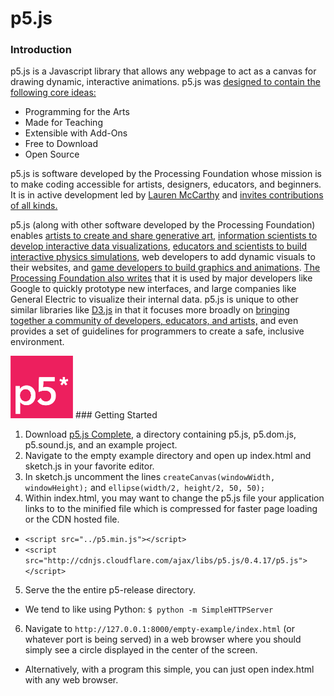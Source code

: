 # p5.js

### Introduction

p5.js is a Javascript library that allows any webpage to act as a canvas for drawing dynamic, interactive animations. p5.js was [designed to contain the following core ideas:](http://hello.p5js.org)
* Programming for the Arts
* Made for Teaching
* Extensible with Add-Ons
* Free to Download
* Open Source

p5.js is software developed by the Processing Foundation whose mission is to make coding accessible for artists, designers, educators, and beginners. It is in active development led by [Lauren McCarthy](http://lauren-mccarthy.com) and [invites contributions of all kinds.](http://p5js.org/contribute/) 

p5.js (along with other software developed by the Processing Foundation) enables [artists to create and share generative art](https://paom.com/profiles/processing/#/profile-apps), [information scientists to develop interactive data visualizations](http://gleap.org/content/podcasts_viz), [educators and scientists to build interactive physics simulations](http://natureofcode.com), web developers to add dynamic visuals to their websites, and [game developers to build graphics and animations](http://p5play.molleindustria.org). [The Processing Foundation also writes](https://processing.org/overview/) that it is used by major developers like Google to quickly prototype new interfaces, and large companies like General Electric to visualize their internal data. p5.js is unique to other similar libraries like [D3.js](http://d3js.org) in that it focuses more broadly on [bringing together a community of developers, educators, and artists,](http://p5js.org/community/) and even provides a set of guidelines for programmers to create a safe, inclusive environment.

<img src ="https://github.com/rabin2360/Presentation3/blob/master/Presentation3/p5js.png" widht = "100" height = "100">
### Getting Started

1. Download [p5.js Complete](http://p5js.org/download/), a directory containing p5.js, p5.dom.js, p5.sound.js, and an example project.
2. Navigate to the empty example directory and open up index.html and sketch.js in your favorite editor.
3. In sketch.js uncomment the lines ```createCanvas(windowWidth, windowHeight);``` and ```ellipse(width/2, height/2, 50, 50);```
4. Within index.html, you may want to change the p5.js file your application links to to the minified file which is compressed for faster page loading or the CDN hosted file.
  * ```<script src="../p5.min.js"></script>```
  * ```<script src="http://cdnjs.cloudflare.com/ajax/libs/p5.js/0.4.17/p5.js"></script>```
5. Serve the the entire p5-release directory.
  * We tend to like using Python: ```$ python -m SimpleHTTPServer```
6. Navigate to ```http://127.0.0.1:8000/empty-example/index.html``` (or whatever port is being served) in a web browser where you should simply see a circle displayed in the center of the screen.
  * Alternatively, with a program this simple, you can just open index.html with any web browser.
